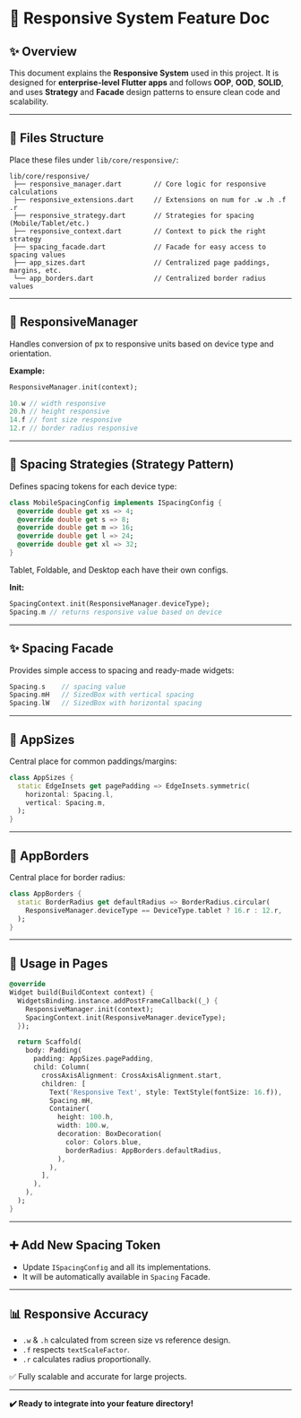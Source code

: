 # 📄 Responsive System Feature Doc

## ✨ Overview

This document explains the **Responsive System** used in this project. It is designed for **enterprise-level Flutter apps** and follows **OOP**, **OOD**, **SOLID**, and uses **Strategy** and **Facade** design patterns to ensure clean code and scalability.

---

## 📂 Files Structure

Place these files under `lib/core/responsive/`:

```
lib/core/responsive/
 ├── responsive_manager.dart        // Core logic for responsive calculations
 ├── responsive_extensions.dart     // Extensions on num for .w .h .f .r
 ├── responsive_strategy.dart       // Strategies for spacing (Mobile/Tablet/etc.)
 ├── responsive_context.dart        // Context to pick the right strategy
 ├── spacing_facade.dart            // Facade for easy access to spacing values
 ├── app_sizes.dart                 // Centralized page paddings, margins, etc.
 └── app_borders.dart               // Centralized border radius values
```

---

## 📏 ResponsiveManager

Handles conversion of px to responsive units based on device type and orientation.

**Example:**

```dart
ResponsiveManager.init(context);

10.w // width responsive
20.h // height responsive
14.f // font size responsive
12.r // border radius responsive
```

---

## 🎯 Spacing Strategies (Strategy Pattern)

Defines spacing tokens for each device type:

```dart
class MobileSpacingConfig implements ISpacingConfig {
  @override double get xs => 4;
  @override double get s => 8;
  @override double get m => 16;
  @override double get l => 24;
  @override double get xl => 32;
}
```

Tablet, Foldable, and Desktop each have their own configs.

**Init:**

```dart
SpacingContext.init(ResponsiveManager.deviceType);
Spacing.m // returns responsive value based on device
```

---

## ✨ Spacing Facade

Provides simple access to spacing and ready-made widgets:

```dart
Spacing.s    // spacing value
Spacing.mH   // SizedBox with vertical spacing
Spacing.lW   // SizedBox with horizontal spacing
```

---

## 📐 AppSizes

Central place for common paddings/margins:

```dart
class AppSizes {
  static EdgeInsets get pagePadding => EdgeInsets.symmetric(
    horizontal: Spacing.l,
    vertical: Spacing.m,
  );
}
```

---

## 🎨 AppBorders

Central place for border radius:

```dart
class AppBorders {
  static BorderRadius get defaultRadius => BorderRadius.circular(
    ResponsiveManager.deviceType == DeviceType.tablet ? 16.r : 12.r,
  );
}
```

---

## 🔧 Usage in Pages

```dart
@override
Widget build(BuildContext context) {
  WidgetsBinding.instance.addPostFrameCallback((_) {
    ResponsiveManager.init(context);
    SpacingContext.init(ResponsiveManager.deviceType);
  });

  return Scaffold(
    body: Padding(
      padding: AppSizes.pagePadding,
      child: Column(
        crossAxisAlignment: CrossAxisAlignment.start,
        children: [
          Text('Responsive Text', style: TextStyle(fontSize: 16.f)),
          Spacing.mH,
          Container(
            height: 100.h,
            width: 100.w,
            decoration: BoxDecoration(
              color: Colors.blue,
              borderRadius: AppBorders.defaultRadius,
            ),
          ),
        ],
      ),
    ),
  );
}
```

---

## ➕ Add New Spacing Token

- Update `ISpacingConfig` and all its implementations.
- It will be automatically available in `Spacing` Facade.

---

## 📊 Responsive Accuracy

- `.w` & `.h` calculated from screen size vs reference design.
- `.f` respects `textScaleFactor`.
- `.r` calculates radius proportionally.

✅ Fully scalable and accurate for large projects.

---

**✔️ Ready to integrate into your feature directory!**

